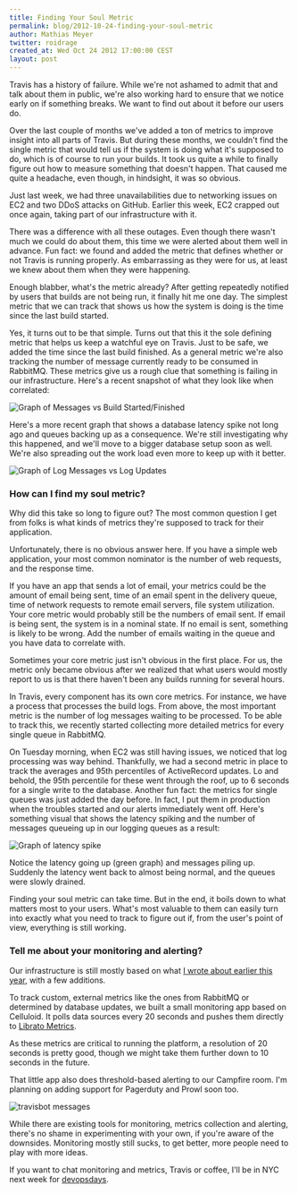 ```yaml
---
title: Finding Your Soul Metric
permalink: blog/2012-10-24-finding-your-soul-metric
author: Mathias Meyer
twitter: roidrage
created_at: Wed Oct 24 2012 17:00:00 CEST
layout: post
---
```

Travis has a history of failure. While we're not ashamed to admit that and talk
about them in public, we're also working hard to ensure that we notice early on if
something breaks. We want to find out about it before our users do.

Over the last couple of months we've added a ton of metrics to improve insight
into all parts of Travis. But during these months, we couldn't find the single
metric that would tell us if the system is doing what it's supposed to do, which
is of course to run your builds. It took us quite a while to finally figure out
how to measure something that doesn't happen. That caused me quite a headache,
even though, in hindsight, it was so obvious.

Just last week, we had three unavailabilities due to networking issues on EC2
and two DDoS attacks on GitHub. Earlier this week, EC2 crapped out once again,
taking part of our infrastructure with it.

There was a difference with all these outages. Even though there wasn't much we
could do about them, this time we were alerted about them well in advance. Fun
fact: we found and added the metric that defines whether or not Travis is running
properly. As embarrassing as they were for us, at least we knew about them when
they were happening.

Enough blabber, what's the metric already? After getting repeatedly notified by
users that builds are not being run, it finally hit me one day. The simplest
metric that we can track that shows us how the system is doing is the time since
the last build started.

Yes, it turns out to be that simple. Turns out that this it the sole defining
metric that helps us keep a watchful eye on Travis. Just to be safe, we added
the time since the last build finished. As a general metric we're also tracking
the number of message currently ready to be consumed in RabbitMQ. These metrics
give us a rough clue that something is failing in our infrastructure. Here's a
recent snapshot of what they look like when correlated:

![Graph of Messages vs Build Started/Finished](http://s3itch.paperplanes.de/buildvsrabbit-20121024-170411.png)

Here's a more recent graph that shows a database latency spike not long ago and
queues backing up as a consequence. We're still investigating why this happened,
and we'll move to a bigger database setup soon as well. We're also spreading out
the work load even more to keep up with it better.

![Graph of Log Messages vs Log Updates](http://s3itch.paperplanes.de/graphs-20121024-182007.png)

### How can I find my soul metric?

Why did this take so long to figure out? The most common question I get from
folks is what kinds of metrics they're supposed to track for their application.

Unfortunately, there is no obvious answer here. If you have a simple web
application, your most common nominator is the number of web requests, and
the response time.

If you have an app that sends a lot of email, your metrics could be the amount
of email being sent, time of an email spent in the delivery queue, time of
network requests to remote email servers, file system utilization. Your core
metric would probably still be the numbers of email sent. If email is being
sent, the system is in a nominal state. If no email is sent, something is likely
to be wrong. Add the number of emails waiting in the queue and you have data to
correlate with.

Sometimes your core metric just isn't obvious in the first place. For us, the
metric only became obvious after we realized that what users would mostly report
to us is that there haven't been any builds running for several hours.

In Travis, every component has its own core metrics. For instance, we have a
process that processes the build logs. From above, the most important metric is
the number of log messages waiting to be processed. To be able to track this, we
recently started collecting more detailed metrics for every single queue in
RabbitMQ.

On Tuesday morning, when EC2 was still having issues, we noticed that log
processing was way behind. Thankfully, we had a second metric in place to track
the averages and 95th percentiles of ActiveRecord updates. Lo and behold, the
95th percentile for these went through the roof, up to 6 seconds for a single
write to the database. Another fun fact: the metrics for single queues was just
added the day before. In fact, I put them in production when the troubles
started and our alerts immediately went off. Here's something visual that shows
the latency spiking and the number of messages queueing up in our logging
queues as a result:

![Graph of latency spike](http://snapshots.librato.com/instruments/7hc3ny1p-317.png)

Notice the latency going up (green graph) and messages piling up. Suddenly the
latency went back to almost being normal, and the queues were slowly drained.

Finding your soul metric can take time. But in the end, it boils down to what
matters most to your users. What's most valuable to them can easily turn into
exactly what you need to track to figure out if, from the user's point of view,
everything is still working.

### Tell me about your monitoring and alerting?

Our infrastructure is still mostly based on what [I wrote about earlier this
year](http://about.travis-ci.org/blog/2012-04-02-metrics-monitoring-infrastructure-oh-my/),
with a few additions.

To track custom, external metrics like the ones from RabbitMQ or determined by
database updates, we built a small monitoring app based on Celluloid. It polls
data sources every 20 seconds and pushes them directly to [Librato
Metrics](http://metrics.librato.com).

As these metrics are critical to running the platform, a resolution of 20
seconds is pretty good, though we might take them further down to 10 seconds in
the future.

That little app also does threshold-based alerting to our Campfire room. I'm
planning on adding support for Pagerduty and Prowl soon too.

![travisbot messages](http://s3itch.paperplanes.de/alerts-20121024-165255.png)

While there are existing tools for monitoring, metrics collection and alerting,
there's no shame in experimenting with your own, if you're aware of the
downsides. Monitoring mostly still sucks, to get better, more people need to
play with more ideas.

If you want to chat monitoring and metrics, Travis or coffee, I'll be in NYC
next week for [devopsdays](http://devopsdays.org/events/2012-newyork/).
